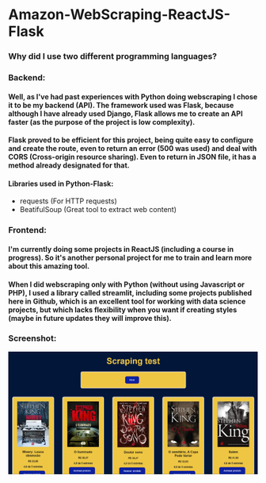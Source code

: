 # Amazon-WebScraping-ReactJS-Flask

### Why did I use two different programming languages?

### Backend:

#### Well, as I've had past experiences with Python doing webscraping I chose it to be my backend (API). The framework used was Flask, because although I have already used Django, Flask allows me to create an API faster (as the purpose of the project is low complexity).

#### Flask proved to be efficient for this project, being quite easy to configure and create the route, even to return an error (500 was used) and deal with CORS (Cross-origin resource sharing). Even to return in JSON file, it has a method already designated for that.

#### Libraries used in Python-Flask:

- requests (For HTTP requests)
- BeatifulSoup (Great tool to extract web content)

### Frontend:

#### I'm currently doing some projects in ReactJS (including a course in progress). So it's another personal project for me to train and learn more about this amazing tool.

#### When I did webscraping only with Python (without using Javascript or PHP), I used a library called streamlit, including some projects published here in Github, which is an excellent tool for working with data science projects, but which lacks flexibility when you want if creating styles (maybe in future updates they will improve this).


### Screenshot:

![project](./print.png)
